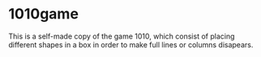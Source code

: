 # 1010game
This is a self-made copy of the game 1010, which consist of placing different shapes in a box in order to make full lines or columns disapears.
